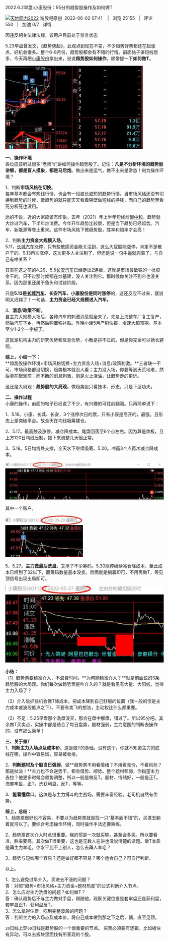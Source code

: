 2022.6.2早盘:小康股份：95分的趋势股操作及如何做T

[![](https://image.taoguba.com.cn/img/2022/01/14/ymyp0rr4ub9i.jpg_60wh.png)天地同力2022](https://www.taoguba.com.cn/blog/6724235) 淘股吧原创  2022-06-02 07:41    |   浏览 25155   |   评论 550   |   加油 0/7   详情

因违反相关法律法规，该用户目前处于禁言状态

5.23早盘曾发文，《趋势势起》，此观点到现在不变，不少趋势好票都还在起涨点，好机会很多。整个6-8月份，趋势股都会有不错的行情。前面帖子讲短线居多，今天再把[小康股份](https://www.taoguba.com.cn/new/stockbar/barRedirect?stockName=%E5%B0%8F%E5%BA%B7%E8%82%A1%E4%BB%BD)拿出来，说说**趋势股如何操作**，顺带提一下**如何做T**。  
  

![](images/nicy21yplckq.png)


**一、操作环境**  
各位应该听过很多“老师”们讲如何操作趋势股了。记住：**凡是不分析环境的趋势股讲解，都是盲人摸象，都是马后炮**。做出来是运气，做不出来是常态！何为操作环境？  
  
1、判断**市场风格在切换**。  
每年基本都会有短线行情，也会有一段或长或短的趋势行情。当市场风格还没有切换到趋势的时候，做趋势的就只能天天看着隔壁做短线的挣钱，而自己的趋势票看死分析死也没用。  
  
远的不说，近的大家应该有印象。去年（2021）年上半年短线炒[碳中和](https://www.taoguba.com.cn/new/stockbar/other/barRedirect?type=1&&gnName=%E7%A2%B3%E4%B8%AD%E5%92%8C)，趋势就大炒过汽车，下半年炒消费。今年开年趋势比较颓，但是当下趋势已经起势。汽车、新能源等卷土重来。这种市场风格下做趋势股，胜率和赔率才会高！  
  
2、判断**主力资金大规模入场**。  
5.11，[长城汽车](https://www.taoguba.com.cn/new/stockbar/barRedirect?stockName=%E9%95%BF%E5%9F%8E%E6%B1%BD%E8%BD%A6)涨停，只有些敏感资金能关注到，这么大屁股能涨停，肯定不是散户干的。5.13再次涨停，这次更多人关注到了，但还是说一句牛逼就完事了，与自己有啥关系？  
  
其实在这之前的4.29、5.5[长安汽车](https://www.taoguba.com.cn/new/stockbar/barRedirect?stockName=%E9%95%BF%E5%AE%89%E6%B1%BD%E8%BD%A6)已经走出2连板，这就是市场最敏锐的一批资金干的。只不过那时候都在炒基建，没人关注到它。那时候你关注不到它也没关系，因为那里还属于鱼头和试错阶段。  
  
只是**5.13是[长城汽车](https://www.taoguba.com.cn/new/stockbar/barRedirect?stockName=%E9%95%BF%E5%9F%8E%E6%B1%BD%E8%BD%A6)、长安汽车、小康股份是同时涨停**的，这还反应不过来，就说明太迟钝了！一句话，**主力资金已经大规模进入汽车。**  
  
3、**消息/政策不断。**  
自主力大规模入场后，各种汽车的刺激消息就全来了。先是上海整车厂复工复产，然后汽车下乡，再然后购置税补贴。昨晚小康5月产销快报，增速大超预期。基本至少1-2个一字板了。  
  
这就是机构主力的研究优势和信息优势，小散是拼不过的。但是你完全可以扬长避短。  
  
**综上，小结一下：**  
**趋势股操作环境=市场风格切换+主力资金入场+消息/政策刺激。**三者缺一不可，市场风格都没切换，趋势根本就没人看；主力没入场，你要等到天荒地老，然后卖在起涨前；而不断的消息刺激，则是火上浇油，让趋势走的更远。  
  
这还是大局观！**趋势股的大局观**。做趋势股只看技术、形态，只是下层功夫。  
  
**二、操作过程**  
小康的操作，前面的帖子已经说了不少，有兴趣的可往前翻阅。只再简单说下：  
  
1、5.16。小康、长城、长安，3个涨停次日的票，只有小康是高开的，最强。且形态上是突破平台。故全天在均线吸筹建仓。  
  
2、5.17。最高触及涨停，减仓降成本。尾盘回落至6个点左右。因为算是炸板，且上方120日均线压制，接下来调整几天很正常。  
  
3、5.19。5日均线处支撑，全天水下继续吸筹。5.20。冲高3个点再次减仓降成本。  

![](images/vhyvlo70jhck.png)

其中一个账户。

![](images/rxbudc44rack.png)

5、5.27。**主力做最后洗盘**，又抢了不少筹码。5.30涨停继续减仓降成本。至此成本已经到了32以下，而筹码数量基本没变。后面就是躺着即可，不用再做T，等见顶信号出现出局即可。  

![](images/ybjv1fc6y9gc.png)

  
**小结：**  
（1）趋势票要精准介入，不浪费时间。**为何能精准介入？**就是前面说的3条趋势股的大局观。你们每次做趋势票是咋介入的？就是看见有大量、大阳线，觉得主力入场了？  
  
（2）介入后抓住机会做T降成本。把成本降到自己舒服的位置（我一般的惯是主力成本或波段低点之下）。不要有卖飞的想法，主动权比什么都重要。  
  
（3）不足：5.25早盘那个洗盘没买，那会在盘中解盘，错过了。所以95分吧。其余做T买卖点，实操中都是结合了每日盘势，题材强弱，主力意图的判断去操作的，没有那么简单！  
  
**三、关于做T**  
1、**判断主力入场点及成本价**。这是做T的基础。没有这个，你就不知道主力的底线在哪，操作中容易慌，容易被收拾。  
  
2、**判断题材及个股当日强弱**。做**趋势票不用看情绪？不用看竞价，不看风标？那是扯淡！**主力也不会逆势干，都会借势、顺势。整个题材都弱，你指望主力去拉？他更多时候会顺势调整，所以一般是做反T。题材、情绪好，一般是正T。洗套牢盘，正T，洗获利盘，反T，等等。  
  
3、**能看懂盘口**。这块是与主力搏斗的主战场，需要丰富经验。老司机自然有优势。  
  
**综上，总结：**  
1、趋势票做好也不容易，不要以为趋势票就是找一只“基本面不错”的，买进去躺着就可以了。要综合考虑操作环境，同时操作手法还要熟练。  
  
2、趋势票首次介入时点很重要。我的惯是一次就买够，甚至会多买。所以要看准，胜率要高。其次做T很重要，这也是无数人在讲也没说清楚的话题。做T本质是薅主力羊毛，你水平比不上别人，怎么去薅人羊毛？  
  
3、趋势与短线哪个容易？还是做好都不容易？哪个适合自己？可自行判断。  
  
以上。





1、怎么避免过早介⼊，买进去不涨的问题？  
答：对照“趋势=市场风格+主力资金+题材热度”的公式判断介入节点。  
2、怎么应对主⼒洗盘的问题？如何做T？  
答：确认趋势后不与主力做对手盘，跟随他，观察关键位置是套牢盘还是获利盘，套牢盘正T，获利盘反T。  
3、怎么拿得住票，吃到完整波段的问题？  
答：判断主力的入场点及成本价，将自己成本做到那之下之后，躺，直至见顶。



`20`日线上穿`60`日线是趋势股的一个很重要的节点。
买票必须要有逻辑，比如板块有异动，可以去板块里面找有所表现的个股。

